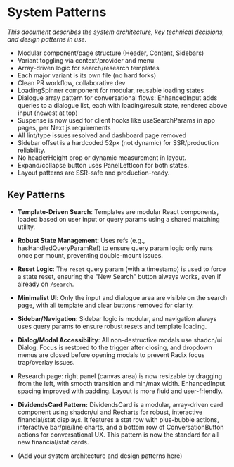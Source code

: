 # System Patterns

_This document describes the system architecture, key technical decisions, and design patterns in use._

- Modular component/page structure (Header, Content, Sidebars)
- Variant toggling via context/provider and menu
- Array-driven logic for search/research templates
- Each major variant is its own file (no hard forks)
- Clean PR workflow, collaborative dev
- LoadingSpinner component for modular, reusable loading states
- Dialogue array pattern for conversational flows: EnhancedInput adds queries to a dialogue list, each with loading/result state, rendered above input (newest at top)
- Suspense is now used for client hooks like useSearchParams in app pages, per Next.js requirements
- All lint/type issues resolved and dashboard page removed
- Sidebar offset is a hardcoded 52px (not dynamic) for SSR/production reliability.
- No headerHeight prop or dynamic measurement in layout.
- Expand/collapse button uses PanelLeftIcon for both states.
- Layout patterns are SSR-safe and production-ready.

## Key Patterns
- **Template-Driven Search**: Templates are modular React components, loaded based on user input or query params using a shared matching utility.
- **Robust State Management**: Uses refs (e.g., hasHandledQueryParamRef) to ensure query param logic only runs once per mount, preventing double-mount issues.
- **Reset Logic**: The `reset` query param (with a timestamp) is used to force a state reset, ensuring the "New Search" button always works, even if already on `/search`.
- **Minimalist UI**: Only the input and dialogue area are visible on the search page, with all template and clear buttons removed for clarity.
- **Sidebar/Navigation**: Sidebar logic is modular, and navigation always uses query params to ensure robust resets and template loading.
- **Dialog/Modal Accessibility**: All non-destructive modals use shadcn/ui Dialog. Focus is restored to the trigger after closing, and dropdown menus are closed before opening modals to prevent Radix focus trap/overlay issues.

- Research page: right panel (canvas area) is now resizable by dragging from the left, with smooth transition and min/max width. EnhancedInput spacing improved with padding. Layout is more fluid and user-friendly.
- **DividendsCard Pattern:** DividendsCard is a modular, array-driven card component using shadcn/ui and Recharts for robust, interactive financial/stat displays. It features a stat row with plus-bubble actions, interactive bar/pie/line charts, and a bottom row of ConversationButton actions for conversational UX. This pattern is now the standard for all new financial/stat cards.
- (Add your system architecture and design patterns here) 